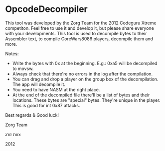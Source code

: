 OpcodeDecompiler
================

This tool was developed by the Zorg Team for the 2012 Codeguru Xtreme competiton.
Feel free to use it and develop it, but please share everyone with your developments.
This tool is used to decompile bytes to their Assembler text, to compile CoreWars8086 players, decompile them and more.

Notes:
- Write the bytes with 0x at the beginning. E.g.: 0xa5 will be decompiled to movsw.
- Always check that there're no errors in the log after the compilation.
- You can drag and drop a player on the group box of the decompilation. The app will decompile it.
- You need to have NASM at the right place.
- At the end of the decompiled file there'll be a list of bytes and their locations. These bytes are "special" bytes.
  They're unique in the player. This is good for int 0x87 attacks.

Best regards & Good luck!

Zorg Team

צוות זורג

2012

